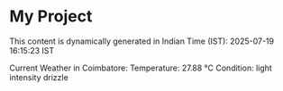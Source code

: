 # My Project

This content is dynamically generated in Indian Time (IST): 2025-07-19 16:15:23 IST


Current Weather in Coimbatore:
Temperature: 27.88 °C
Condition: light intensity drizzle
